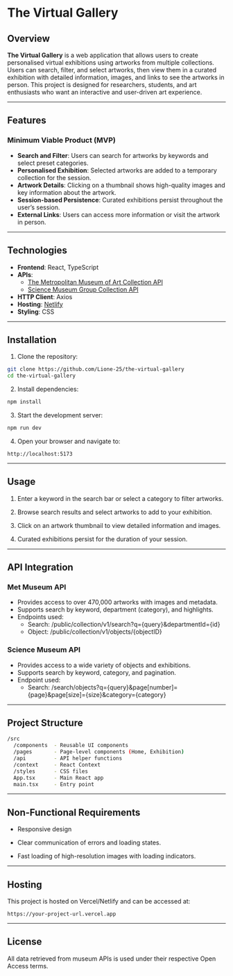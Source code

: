 # The Virtual Gallery

## Overview

**The Virtual Gallery** is a web application that allows users to create personalised virtual exhibitions using artworks from multiple collections. Users can search, filter, and select artworks, then view them in a curated exhibition with detailed information, images, and links to see the artworks in person. This project is designed for researchers, students, and art enthusiasts who want an interactive and user-driven art experience.

---

## Features

### Minimum Viable Product (MVP)

- **Search and Filter**: Users can search for artworks by keywords and select preset categories.
- **Personalised Exhibition**: Selected artworks are added to a temporary collection for the session.
- **Artwork Details**: Clicking on a thumbnail shows high-quality images and key information about the artwork.
- **Session-based Persistence**: Curated exhibitions persist throughout the user’s session.
- **External Links**: Users can access more information or visit the artwork in person.

---

## Technologies

- **Frontend**: React, TypeScript
- **APIs**:
  - [The Metropolitan Museum of Art Collection API](https://metmuseum.github.io/)
  - [Science Museum Group Collection API](https://collection.sciencemuseumgroup.org.uk/)
- **HTTP Client**: Axios
- **Hosting**: [Netlify](https://www.netlify.com/)
- **Styling**: CSS

---

## Installation

1. Clone the repository:

```bash
git clone https://github.com/Lione-25/the-virtual-gallery
cd the-virtual-gallery
```

2. Install dependencies:

```bash
npm install
```

3. Start the development server:

```bash
npm run dev
```

4. Open your browser and navigate to:

```arduino
http://localhost:5173
```

---

## Usage

1. Enter a keyword in the search bar or select a category to filter artworks.

2. Browse search results and select artworks to add to your exhibition.

3. Click on an artwork thumbnail to view detailed information and images.

4. Curated exhibitions persist for the duration of your session.

---

## API Integration

### Met Museum API

- Provides access to over 470,000 artworks with images and metadata.
- Supports search by keyword, department (category), and highlights.
- Endpoints used:
  - Search: /public/collection/v1/search?q={query}&departmentId={id}
  - Object: /public/collection/v1/objects/{objectID}

### Science Museum API

- Provides access to a wide variety of objects and exhibitions.
- Supports search by keyword, category, and pagination.
- Endpoint used:
  - Search: /search/objects?q={query}&page[number]={page}&page[size]={size}&category={category}

---

## Project Structure

```bash
/src
  /components  - Reusable UI components
  /pages       - Page-level components (Home, Exhibition)
  /api         - API helper functions
  /context     - React Context
  /styles      - CSS files
  App.tsx      - Main React app
  main.tsx     - Entry point
```

---

## Non-Functional Requirements

- Responsive design

- Clear communication of errors and loading states.

- Fast loading of high-resolution images with loading indicators.

---

## Hosting

This project is hosted on Vercel/Netlify and can be accessed at:

```arduine
https://your-project-url.vercel.app
```

---

## License

All data retrieved from museum APIs is used under their respective Open Access terms.
